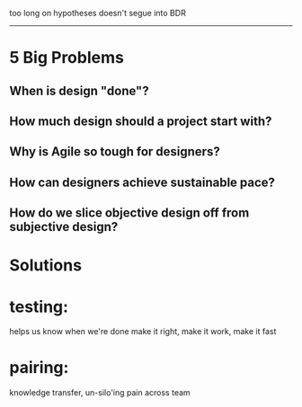 too long on hypotheses
doesn't segue into BDR

---

# 5 Big Problems
## When is design "done"?
## How much design should a project start with?
## Why is Agile so tough for designers?
## How can designers achieve sustainable pace?

## How do we slice objective design off from subjective design?

# Solutions

# testing:
helps us know when we're done
make it right, make it work, make it fast

# pairing:
knowledge transfer, un-silo'ing pain across team

